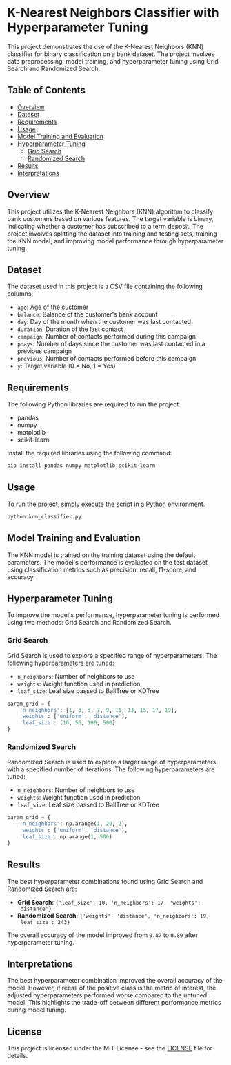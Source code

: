 
# K-Nearest Neighbors Classifier with Hyperparameter Tuning

This project demonstrates the use of the K-Nearest Neighbors (KNN) classifier for binary classification on a bank dataset. The project involves data preprocessing, model training, and hyperparameter tuning using Grid Search and Randomized Search.

## Table of Contents

- [Overview](#overview)
- [Dataset](#dataset)
- [Requirements](#requirements)
- [Usage](#usage)
- [Model Training and Evaluation](#model-training-and-evaluation)
- [Hyperparameter Tuning](#hyperparameter-tuning)
  - [Grid Search](#grid-search)
  - [Randomized Search](#randomized-search)
- [Results](#results)
- [Interpretations](#interpretations)

## Overview

This project utilizes the K-Nearest Neighbors (KNN) algorithm to classify bank customers based on various features. The target variable is binary, indicating whether a customer has subscribed to a term deposit. The project involves splitting the dataset into training and testing sets, training the KNN model, and improving model performance through hyperparameter tuning.

## Dataset

The dataset used in this project is a CSV file containing the following columns:

- `age`: Age of the customer
- `balance`: Balance of the customer's bank account
- `day`: Day of the month when the customer was last contacted
- `duration`: Duration of the last contact
- `campaign`: Number of contacts performed during this campaign
- `pdays`: Number of days since the customer was last contacted in a previous campaign
- `previous`: Number of contacts performed before this campaign
- `y`: Target variable (0 = No, 1 = Yes)

## Requirements

The following Python libraries are required to run the project:

- pandas
- numpy
- matplotlib
- scikit-learn

Install the required libraries using the following command:

```bash
pip install pandas numpy matplotlib scikit-learn
```

## Usage

To run the project, simply execute the script in a Python environment.

```bash
python knn_classifier.py
```

## Model Training and Evaluation

The KNN model is trained on the training dataset using the default parameters. The model's performance is evaluated on the test dataset using classification metrics such as precision, recall, f1-score, and accuracy.

## Hyperparameter Tuning

To improve the model's performance, hyperparameter tuning is performed using two methods: Grid Search and Randomized Search.

### Grid Search

Grid Search is used to explore a specified range of hyperparameters. The following hyperparameters are tuned:

- `n_neighbors`: Number of neighbors to use
- `weights`: Weight function used in prediction
- `leaf_size`: Leaf size passed to BallTree or KDTree

```python
param_grid = {
    'n_neighbors': [1, 3, 5, 7, 9, 11, 13, 15, 17, 19],
    'weights': ['uniform', 'distance'],
    'leaf_size': [10, 50, 100, 500]
}
```

### Randomized Search

Randomized Search is used to explore a larger range of hyperparameters with a specified number of iterations. The following hyperparameters are tuned:

- `n_neighbors`: Number of neighbors to use
- `weights`: Weight function used in prediction
- `leaf_size`: Leaf size passed to BallTree or KDTree

```python
param_grid = {
    'n_neighbors': np.arange(1, 20, 2),
    'weights': ['uniform', 'distance'],
    'leaf_size': np.arange(1, 500)
}
```

## Results

The best hyperparameter combinations found using Grid Search and Randomized Search are:

- **Grid Search**: `{'leaf_size': 10, 'n_neighbors': 17, 'weights': 'distance'}`
- **Randomized Search**: `{'weights': 'distance', 'n_neighbors': 19, 'leaf_size': 243}`

The overall accuracy of the model improved from `0.87` to `0.89` after hyperparameter tuning.

## Interpretations

The best hyperparameter combination improved the overall accuracy of the model. However, if recall of the positive class is the metric of interest, the adjusted hyperparameters performed worse compared to the untuned model. This highlights the trade-off between different performance metrics during model tuning.

## License

This project is licensed under the MIT License - see the [LICENSE](LICENSE) file for details.
```


